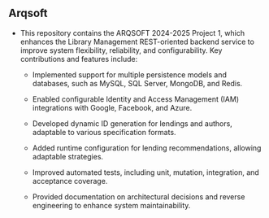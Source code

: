 ## Arqsoft
- This repository contains the ARQSOFT 2024-2025 Project 1, which enhances the Library Management REST-oriented backend service to improve system flexibility, reliability, and configurability. Key contributions and features include:

    - Implemented support for multiple persistence models and databases, such as MySQL, SQL Server, MongoDB, and Redis.

    - Enabled configurable Identity and Access Management (IAM) integrations with Google, Facebook, and Azure.

    - Developed dynamic ID generation for lendings and authors, adaptable to various specification formats.

    - Added runtime configuration for lending recommendations, allowing adaptable strategies.

    - Improved automated tests, including unit, mutation, integration, and acceptance coverage.

    - Provided documentation on architectural decisions and reverse engineering to enhance system maintainability.